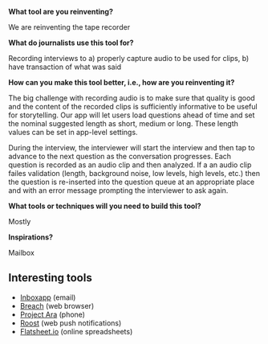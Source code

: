 __What tool are you reinventing?__

We are reinventing the tape recorder

__What do journalists use this tool for?__

Recording interviews to a) properly capture audio to be used for clips, b) have transaction of what was said

__How can you make this tool better, i.e., how are you reinventing it?__

The big challenge with recording audio is to make sure that quality is good and the content of the recorded clips is sufficiently informative to be useful for storytelling. Our app will let users load questions ahead of time and set the nominal suggested length as short, medium or long. These length values can be set in app-level settings.

During the interview, the interviewer will start the interview and then tap to advance to the next question as the conversation progresses. Each question is recorded as an audio clip and then analyzed. If a an audio clip failes validation (length, background noise, low levels, high levels, etc.) then the question is re-inserted into the question queue at an appropriate place and with an error message prompting the interviewer to ask again.

__What tools or techniques will you need to build this tool?__

Mostly 

__Inspirations?__

Mailbox

## Interesting tools
- [Inboxapp](https://www.inboxapp.com/) (email)
- [Breach](http://breach.cc/) (web browser)
- [Project Ara](http://www.projectara.com/) (phone)
- [Roost](https://goroost.com/) (web push notifications)
- [Flatsheet.io](https://github.com/flatsheet/flatsheet) (online spreadsheets)
